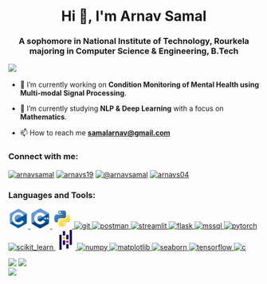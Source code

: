 <h1 align="center">Hi 👋, I'm Arnav Samal</h1>
<h3 align="center">A sophomore in National Institute of Technology, Rourkela majoring in Computer Science & Engineering, B.Tech</h3>

[![](https://visitcount.itsvg.in/api?id=arnavs04&icon=5&color=12)](https://visitcount.itsvg.in)

- 🔭 I’m currently working on **Condition Monitoring of Mental Health using Multi-modal Signal Processing**.

- 🌱 I’m currently studying **NLP & Deep Learning** with a focus on **Mathematics**.

- 📫 How to reach me **samalarnav@gmail.com**

<h3 align="left">Connect with me:</h3>
<p align="left">
<a href="https://linkedin.com/in/arnavsamal" target="blank"><img align="center" src="https://raw.githubusercontent.com/rahuldkjain/github-profile-readme-generator/master/src/images/icons/Social/linked-in-alt.svg" alt="arnavsamal" height="30" width="40" /></a>
<a href="https://kaggle.com/arnavs19" target="blank"><img align="center" src="https://raw.githubusercontent.com/rahuldkjain/github-profile-readme-generator/master/src/images/icons/Social/kaggle.svg" alt="arnavs19" height="30" width="40" /></a>
<a href="https://medium.com/@arnavsamal" target="blank"><img align="center" src="https://raw.githubusercontent.com/rahuldkjain/github-profile-readme-generator/master/src/images/icons/Social/medium.svg" alt="@arnavsamal" height="30" width="40" /></a>
<a href="https://www.leetcode.com/arnavs04" target="blank"><img align="center" src="https://raw.githubusercontent.com/rahuldkjain/github-profile-readme-generator/master/src/images/icons/Social/leet-code.svg" alt="arnavs04" height="30" width="40" /></a>
</p>

<h3 align="left">Languages and Tools:</h3>
<p align="left"> <a href="https://www.cprogramming.com/" target="_blank" rel="noreferrer"> <img src="https://raw.githubusercontent.com/devicons/devicon/master/icons/c/c-original.svg" alt="c" width="40" height="40"/> </a> <a href="https://www.w3schools.com/cpp/" target="_blank" rel="noreferrer"> <img src="https://raw.githubusercontent.com/devicons/devicon/master/icons/cplusplus/cplusplus-original.svg" alt="cplusplus" width="40" height="40"/> </a> <a href="https://www.python.org" target="_blank" rel="noreferrer"> <img src="https://raw.githubusercontent.com/devicons/devicon/master/icons/python/python-original.svg" alt="python" width="40" height="40"/> </a> <a href="https://git-scm.com/" target="_blank" rel="noreferrer"> <img src="https://www.vectorlogo.zone/logos/git-scm/git-scm-icon.svg" alt="git" width="40" height="40"/> </a> <a href="https://postman.com" target="_blank" rel="noreferrer"> <img src="https://www.vectorlogo.zone/logos/getpostman/getpostman-icon.svg" alt="postman" width="40" height="40"/> </a> <a href="https://docs.streamlit.io/" target="_blank" rel="noreferrer"> <img src="https://streamlit.io/images/brand/streamlit-mark-color.svg" alt="streamlit" width="40" height="40"/> </a> <a href="https://flask.palletsprojects.com/" target="_blank" rel="noreferrer"> <img src="https://www.vectorlogo.zone/logos/pocoo_flask/pocoo_flask-icon.svg" alt="flask" width="40" height="40"/> </a> <a href="https://www.microsoft.com/en-us/sql-server" target="_blank" rel="noreferrer"> <img src="https://www.svgrepo.com/show/303229/microsoft-sql-server-logo.svg" alt="mssql" width="40" height="40"/> </a> <a href="https://pytorch.org/" target="_blank" rel="noreferrer"> <img src="https://www.vectorlogo.zone/logos/pytorch/pytorch-icon.svg" alt="pytorch" width="40" height="40"/> </a> <a href="https://scikit-learn.org/" target="_blank" rel="noreferrer"> <img src="https://upload.wikimedia.org/wikipedia/commons/0/05/Scikit_learn_logo_small.svg" alt="scikit_learn" width="40" height="40"/> </a> <a href="https://pandas.pydata.org/" target="_blank" rel="noreferrer"> <img src="https://raw.githubusercontent.com/devicons/devicon/2ae2a900d2f041da66e950e4d48052658d850630/icons/pandas/pandas-original.svg" alt="pandas" width="40" height="40"/> </a> <a href="https://numpy.org/" target="_blank" rel="noreferrer"> <img src="https://raw.githubusercontent.com/numpy/numpy/main/branding/logo/logomark/numpylogoicon.svg" alt="numpy" width="40" height="40"/> </a> <a href="https://matplotlib.org/3.5.3/api/pyplot_summary.html" target="_blank" rel="noreferrer"> <img src="https://icon.icepanel.io/Technology/svg/Matplotlib.svg" alt="matplotlib" width="40" height="40"/> </a> <a href="https://seaborn.pydata.org/" target="_blank" rel="noreferrer"> <img src="https://seaborn.pydata.org/_images/logo-mark-lightbg.svg" alt="seaborn" width="40" height="40"/> </a> <a href="https://www.tensorflow.org" target="_blank" rel="noreferrer"> <img src="https://www.vectorlogo.zone/logos/tensorflow/tensorflow-icon.svg" alt="tensorflow" width="40" height="40"/> </a> <a href="https://www.markdownguide.org/" target="_blank" rel="noreferrer"> <img src="https://upload.wikimedia.org/wikipedia/commons/4/48/Markdown-mark.svg" alt="c" width="40" height="40"/> </a> </p>


![](https://github-readme-streak-stats.herokuapp.com/?user=arnavs04&theme=dark&hide_border=true)
![](https://github-readme-stats.vercel.app/api/top-langs/?username=arnavs04&theme=dark&hide_border=true&include_all_commits=true&count_private=true&layout=compact)<br/>
![](https://github-readme-stats.vercel.app/api?username=arnavs04&theme=dark&hide_border=true&include_all_commits=true&count_private=true)

